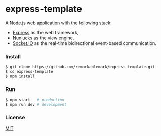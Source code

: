 # express-template

A [Node.js](https://nodejs.org) web application with the following stack:
- [Express](http://expressjs.com) as the web framework,
- [Nunjucks](https://mozilla.github.io/nunjucks/) as the view engine,
- [Socket.IO](http://socket.io) as the real-time bidirectional event-based communication.

### Install

```sh
$ git clone https://github.com/remarkablemark/express-template.git
$ cd express-template
$ npm install
```

### Run

```sh
$ npm start   # production
$ npm run dev # development
```

### License

[MIT](https://github.com/remarkablemark/express-template/blob/master/LICENSE)
